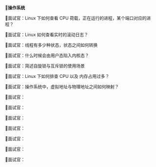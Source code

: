 👯**操作系统**

📝面试官：Linux 下如何查看 CPU 荷载，正在运行的进程，某个端口对应的进程？

📝面试官：Linux 如何查看实时的滚动日志？

📝面试官：线程有多少种状态，状态之间如何转换

📝面试官：什么时候会由用户态陷入内核态？

📝面试官：简述自旋锁与互斥锁的使用场景

📝面试官：Linux 下如何排查 CPU 以及 内存占用过多？

📝面试官：操作系统中，虚拟地址与物理地址之间如何映射？

📝面试官：

📝面试官：

📝面试官：

📝面试官：

📝面试官：

📝面试官：

📝面试官：

